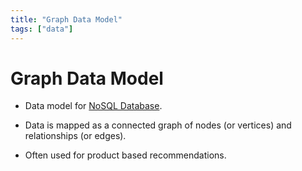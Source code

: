 ```yaml
---
title: "Graph Data Model"
tags: ["data"]
---
```


# Graph Data Model

- Data model for [NoSQL Database][nosql].

- Data is mapped as a connected graph of nodes (or vertices) and relationships (or edges).

- Often used for product based recommendations.

[nosql]: ./nonrelational_database.md
